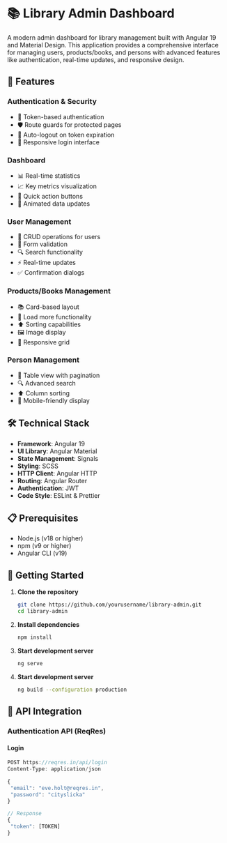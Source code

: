 # 📚 Library Admin Dashboard

A modern admin dashboard for library management built with Angular 19 and Material Design. This application provides a comprehensive interface for managing users, products/books, and persons with advanced features like authentication, real-time updates, and responsive design.

## 🚀 Features

### Authentication & Security
- 🔐 Token-based authentication
- 🛡️ Route guards for protected pages
- 🔄 Auto-logout on token expiration
- 📱 Responsive login interface

### Dashboard
- 📊 Real-time statistics
- 📈 Key metrics visualization
- 🎯 Quick action buttons
- 💫 Animated data updates

### User Management
- 👥 CRUD operations for users
- 📝 Form validation
- 🔍 Search functionality
- ⚡ Real-time updates
- ✅ Confirmation dialogs

### Products/Books Management
- 📚 Card-based layout
- 🔄 Load more functionality
- ⬆️ Sorting capabilities
- 🖼️ Image display
- 📱 Responsive grid

### Person Management
- 👤 Table view with pagination
- 🔍 Advanced search
- ⬆️ Column sorting
- 📱 Mobile-friendly display

## 🛠️ Technical Stack

- **Framework**: Angular 19
- **UI Library**: Angular Material
- **State Management**: Signals
- **Styling**: SCSS
- **HTTP Client**: Angular HTTP
- **Routing**: Angular Router
- **Authentication**: JWT
- **Code Style**: ESLint & Prettier

## 📋 Prerequisites

- Node.js (v18 or higher)
- npm (v9 or higher)
- Angular CLI (v19)

## 🚀 Getting Started

1. **Clone the repository**
   ```bash
   git clone https://github.com/yourusername/library-admin.git
   cd library-admin
   
2. **Install dependencies**
   ```bash
   npm install
3. **Start development server**
   ```bash
   ng serve
4. **Start development server**
   ```bash
   ng build --configuration production

## 🔑 API Integration

### Authentication API (ReqRes)

#### Login
```typescript
POST https://reqres.in/api/login
Content-Type: application/json

{
 "email": "eve.holt@reqres.in",
 "password": "cityslicka"
}

// Response
{
 "token": [TOKEN]
}

